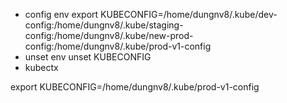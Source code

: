 - config env 
export KUBECONFIG=/home/dungnv8/.kube/dev-config:/home/dungnv8/.kube/staging-config:/home/dungnv8/.kube/new-prod-config:/home/dungnv8/.kube/prod-v1-config
- unset env
unset KUBECONFIG
- kubectx


export KUBECONFIG=/home/dungnv8/.kube/prod-v1-config

